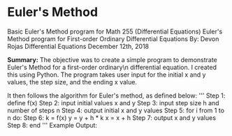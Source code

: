 # Euler's Method
Basic Euler's Method program for Math 255 (Differential Equations)
Euler's Method program for First-order Ordinary Differential Equations
By: Devon Rojas
Differential Equations
December 12th, 2018

**Summary:**
The objective was to create a simple program to demonstrate Euler's Method for a first-order ordinary\n
differential equation. I created this using Python. The program takes user input for the initial x and y values, the step size, and the ending x value.

It then follows the algorithm for Euler's method, as defined below:
'''
Step 1: define f(x)
Step 2: input initial values x and y
Step 3: input step size h and number of steps n
Step 4: output initial x and y values
Step 5: for i from 1 to n do:
Step 6: k = f(x)
        y = y + h * k
        x = x + h
Step 7: output x and y values
Step 8: end
'''
Example Output:
